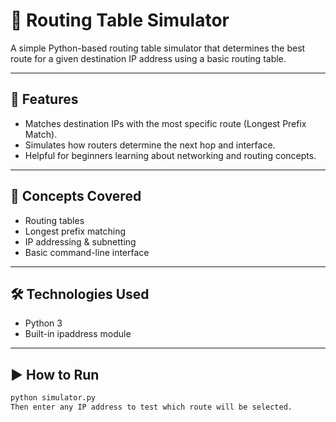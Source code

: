 # 📡 Routing Table Simulator

A simple Python-based routing table simulator that determines the best route for a given destination IP address using a basic routing table.

---

## 🚀 Features

- Matches destination IPs with the most specific route (Longest Prefix Match).
- Simulates how routers determine the next hop and interface.
- Helpful for beginners learning about networking and routing concepts.

---

## 🧠 Concepts Covered

- Routing tables  
- Longest prefix matching  
- IP addressing & subnetting  
- Basic command-line interface  

---

## 🛠️ Technologies Used

- Python 3  
- Built-in ipaddress module  

---

## ▶️ How to Run

```bash
python simulator.py
Then enter any IP address to test which route will be selected.
